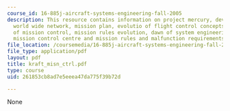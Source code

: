 ```yaml
---
course_id: 16-885j-aircraft-systems-engineering-fall-2005
description: This resource contains information on project mercury, development of
  world wide network, mission plan, evolutio of flight control concepts, evolution
  of mission control, mission rules evolution, dawn of system engineering, advanced
  mission control centre and mission rules and malfunction requirements.
file_location: /coursemedia/16-885j-aircraft-systems-engineering-fall-2005/261853cb8ad7e5eeea47da775f39b72d_kraft_misn_ctrl.pdf
file_type: application/pdf
layout: pdf
title: kraft_misn_ctrl.pdf
type: course
uid: 261853cb8ad7e5eeea47da775f39b72d

---
```

None